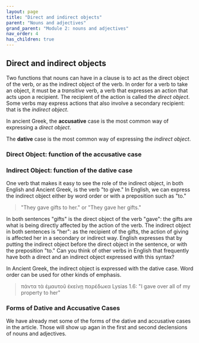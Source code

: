 ```yaml
---
layout: page
title: "Direct and indirect objects"
parent: "Nouns and adjectives"
grand_parent: "Module 2: nouns and adjectives"
nav_order: 4
has_children: true
---
```


## Direct and indirect objects

Two functions that nouns can have in a clause is to act as the direct object of the verb, or as the indirect object of the verb. In order for a verb to take an object, it must be a *transitive* verb, a verb that expresses an action that acts upon a recipient. The recipient of the action is called the *direct object*. Some verbs may express actions that also involve a secondary recipient: that is the *indirect object*. 



In ancient Greek, the **accusative** case is the most common way of expressing a *direct object*. 

The **dative** case is the most common way of expressing the *indirect object*.

### Direct Object: function of the accusative case




### Indirect Object: function of the dative case

One verb that makes it easy to see the role of the indirect object, in both English and Ancient Greek, is the verb "to give." In English, we can express the indirect object either by word order or with a preposition such as "to." 

> "They gave gifts to her." or "They gave her gifts." 

In both sentences "gifts" is the direct object of the verb "gave": the gifts are what is being directly affected by the action of the verb. The indirect object in both sentences is "her": as the recipient of the gifts, the action of giving is affected her in a secondary or indirect way. English expresses that by putting the indirect object before the direct object in the sentence, or with the preposition "to." Can you think of other verbs in English that frequently have both a direct and an indirect object expressed with this syntax? 

In Ancient Greek, the indirect object is expressed with the dative case. Word order can be used for other kinds of emphasis. 

> πάντα τὰ ἐμαυτοῦ ἐκείνῃ παρέδωκα Lysias 1.6: "I gave over all of my property to her"

### Forms of Dative and Accusative Cases

We have already met some of the forms of the dative and accusative cases in the article. Those will show up agan in the first and second declensions of nouns and adjectives.
